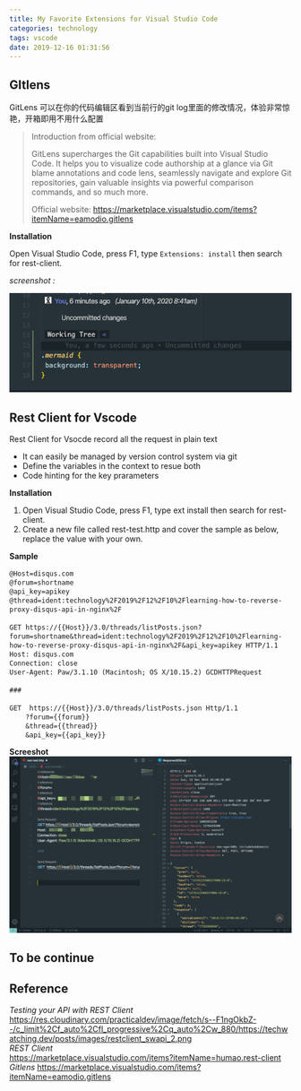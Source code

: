 ```yaml
---
title: My Favorite Extensions for Visual Studio Code
categories: technology
tags: vscode
date: 2019-12-16 01:31:56
---
```




## GItlens

GitLens 可以在你的代码编辑区看到当前行的git log里面的修改情况，体验非常惊艳，开箱即用不用什么配置

> Introduction from official website:
>
> GitLens supercharges the Git capabilities built into Visual Studio Code. It helps you to visualize code authorship at a glance via Git blame annotations and code lens, seamlessly navigate and explore Git repositories, gain valuable insights via powerful comparison commands, and so much more.
>
> Official website: 
> https://marketplace.visualstudio.com/items?itemName=eamodio.gitlens




**Installation**

Open Visual Studio Code, press F1, type `Extensions: install` then search for rest-client.

_screenshot :_

![image-20200110084853409](my-favorite-extensions-for-visual-studio-code/image-20200110084853409.png)



## Rest Client for Vscode

Rest Client for Vsocde record all the request in plain text
* It can easily  be managed by version control system via git
* Define the variables in the context to resue both
* Code hinting for the key prarameters
  

**Installation**
1. Open Visual Studio Code, press F1, type ext install then search for rest-client.
2. Create a new file called rest-test.http and cover the sample as below, replace the value with your own.

**Sample**
```
@Host=disqus.com
@forum=shortname
@api_key=apikey
@thread=ident:technology%2F2019%2F12%2F10%2Flearning-how-to-reverse-proxy-disqus-api-in-nginx%2F

GET https://{{Host}}/3.0/threads/listPosts.json?forum=shortname&thread=ident:technology%2F2019%2F12%2F10%2Flearning-how-to-reverse-proxy-disqus-api-in-nginx%2F&api_key=apikey HTTP/1.1
Host: disqus.com
Connection: close
User-Agent: Paw/3.1.10 (Macintosh; OS X/10.15.2) GCDHTTPRequest

###

GET  https://{{Host}}/3.0/threads/listPosts.json Http/1.1
    ?forum={{forum}}
    &thread={{thread}}
    &api_key={{api_key}}

```
**Screeshot**  
![Rest Client](./my-favorite-extensions-for-visual-studio-code/rest-client.jpg)



## To be continue



## Reference
_Testing your API with REST Client_  
https://res.cloudinary.com/practicaldev/image/fetch/s--F1ngOkbZ--/c_limit%2Cf_auto%2Cfl_progressive%2Cq_auto%2Cw_880/https://techwatching.dev/posts/images/restclient_swapi_2.png  
_REST Client_  
https://marketplace.visualstudio.com/items?itemName=humao.rest-client
_Gitlens_
https://marketplace.visualstudio.com/items?itemName=eamodio.gitlens